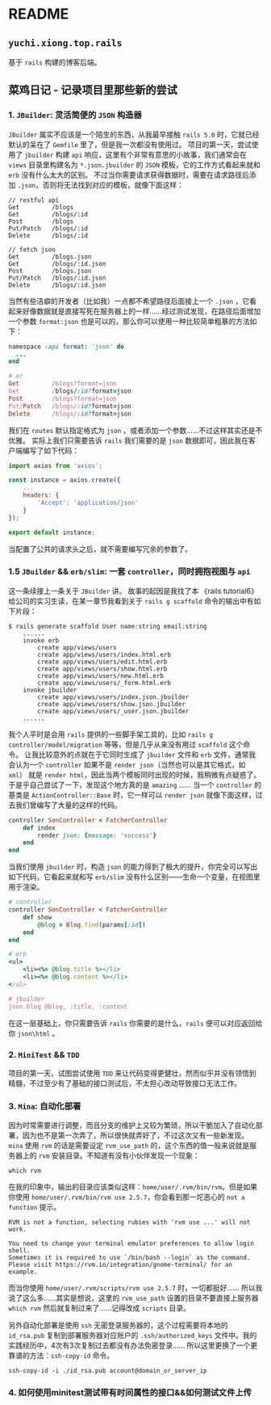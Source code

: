 # README

## `yuchi.xiong.top.rails`
基于 `rails` 构建的博客后端。

## 菜鸡日记 - 记录项目里那些新的尝试

### 1. `JBuilder`: 灵活简便的 `JSON` 构造器
`JBuilder` 属实不应该是一个陌生的东西，从我最早接触 `rails 5.0` 时，它就已经默认的呆在了 `Gemfile` 里了，但是我一次都没有使用过。
项目的第一天，尝试使用了 `jbuilder` 构建 `api` 响应，这里有个非常有意思的小故事，我们通常会在 `views` 目录里构建名为 `*.json.jbuilder` 的 `JSON` 模板，它的工作方式看起来就和 `erb` 没有什么太大的区别。
不过当你需要请求获得数据时，需要在请求路径后添加 `.json`，否则将无法找到对应的模板，就像下面这样：
~~~ shell script
// restful api
Get         /blogs
Get         /blogs/:id
Post        /blogs
Put/Patch   /blogs/:id
Delete      /blogs/:id

// fetch json
Get         /blogs.json
Get         /blogs/:id.json
Post        /blogs.json
Put/Patch   /blogs/:id.json
Delete      /blogs/:id.json
~~~

当然有些洁癖的开发者（比如我）一点都不希望路径后面接上一个 `.json` ，它看起来好像数据就是直接写死在服务器上的一样……经过测试发现，在路径后面增加一个参数 `format:json` 也是可以的，那么你可以使用一种比较简单粗暴的方法如下：
~~~ ruby
namespace :api format: 'json' do
  ...
end

# or
Get         /blogs?format=json
Get         /blogs/:id?format=json
Post        /blogs?format=json
Put/Patch   /blogs/:id?format=json
Delete      /blogs/:id?format=json
~~~
我们在 `routes` 默认指定格式为 `json` ，或者添加一个参数……不过这样其实还是不优雅。
实际上我们只需要告诉 `rails` 我们需要的是 `json` 数据即可，因此我在客户端编写了如下代码：
~~~ javascript
import axios from 'axios';

const instance = axios.create({
    ...
    headers: {
        'Accept': 'application/json'
    }
});

export default instance;
~~~
当配置了公共的请求头之后，就不需要编写冗余的参数了。

### 1.5 `JBuilder` && `erb/slim`: 一套 `controller`，同时拥抱视图与 `api`
这一条续接上一条关于 `JBuilder` 讲。
故事的起因是我找了本 《rails tutorial6》给公司的实习生读，在某一章节我看到关于 `rails g scaffold` 命令的输出中有如下片段：
~~~ shell script
$ rails generate scaffold User name:string email:string
    ......
    invoke erb
        create app/views/users
        create app/views/users/index.html.erb
        create app/views/users/edit.html.erb
        create app/views/users/show.html.erb
        create app/views/users/new.html.erb
        create app/views/users/_form.html.erb
    invoke jbuilder
        create app/views/users/index.json.jbuilder
        create app/views/users/show.json.jbuilder
        create app/views/users/_user.json.jbuilder
    ......
~~~
我个人平时是会用 `rails` 提供的一些脚手架工具的，比如 `rails g controller/model/migration` 等等，但是几乎从来没有用过 `scaffold` 这个命令。
让我比较意外的点就在于它同时生成了 `jbuilder` 文件和 `erb` 文件，通常我会认为一个 `controller` 如果不是 `render json`（当然也可以是其它格式，如 `xml`） 就是 `render html`，因此当两个模板同时出现的时候，我稍微有点疑惑了。
于是乎自己尝试了一下，发现这个地方真的是 `amazing` ……
当一个 `controller` 的基类是 `ActionController::Base` 时，它一样可以 `render json` 就像下面这样，过去我们曾编写了大量的这样的代码。
~~~ ruby
controller SonController < FatcherController
    def index
        render json: {message: 'success'}
    end
end
~~~
当我们使用 `jbuilder` 时，构造 `json` 的能力得到了极大的提升，你完全可以写出如下代码，它看起来就和写 `erb/slim` 没有什么区别——生命一个变量，在视图里用于渲染。
~~~ ruby
# controller
controller SonController < FatcherController
    def show
        @blog = Blog.find(params[:id])
    end
end

# erb
<ul>
    <li><%= @blog.title %></li>
    <li><%= @blog.content %></li>
</ul>

# jbuilder
json.blog @blog, :title, :content
~~~
在这一层基础上，你只需要告诉 `rails` 你需要的是什么，`rails` 便可以对应返回给你 `json\html` 。


### 2. `MiniTest` && `TDD`
项目的第一天，试图尝试使用 `TDD` 来让代码变得更健壮，然而似乎并没有领悟到精髓，不过至少有了基础的接口测试后，不太担心改动导致接口无法工作。

### 3. `Mina`: 自动化部署
因为时常需要进行调整，而且分支的维护上又较为繁琐，所以干脆加入了自动化部署，因为也不是第一次弄了，所以很快就弄好了，不过这次又有一些新发现。
`mina` 使用 `rvm` 的话是需要设定 `rvm_use_path` 的，这个东西的值一般来说就是服务器上的 `rvm` 安装目录。不知道有没有小伙伴发现一个现象：
~~~ shell script
which rvm
~~~
在我的印象中，输出的目录应该类似这样：`home/user/.rvm/bin/rvm`。但是如果你使用 `home/user/.rvm/bin/rvm use 2.5.7`，你会看到那一坨恶心的 `not a function` 提示。
~~~ shell script
RVM is not a function, selecting rubies with 'rvm use ...' will not work.

You need to change your terminal emulator preferences to allow login shell.
Sometimes it is required to use `/bin/bash --login` as the command.
Please visit https://rvm.io/integration/gnome-terminal/ for an example.
~~~
而当你使用 `home/user/.rvm/scripts/rvm use 2.5.7` 时，一切都挺好……
所以我说了这么多……其实是想说，这里的 `rvm_use_path` 设置的目录不要直接上服务器 `which rvm` 然后就复制过来了……记得改成 `scripts` 目录。

另外自动化部署是使用 `ssh` 无密登录服务器的，这个过程需要将本地的 `id_rsa.pub` 复制到部署服务器对应账户的 `.ssh/authorized_keys` 文件中。我的实践经历中，4次有3次复制过去都没有办法免密登录……
所以这里更换了一个更靠谱的方法：`ssh-copy-id` 命令。
~~~ shell script
ssh-copy-id -i ./id_rsa.pub account@domain_or_server_ip
~~~

### 4. 如何使用minitest测试带有时间属性的接口&&如何测试文件上传